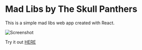 # Mad Libs by The Skull Panthers

This is a simple mad libs web app created with React.

![Screenshot](https://uploads.codesandbox.io/uploads/user/a8ec362b-0f71-4377-a9fb-11cdfe85bb0c/6DXc-madlibs-screen-1.png)

Try it out [HERE](https://l5o6y49qr7.codesandbox.io)